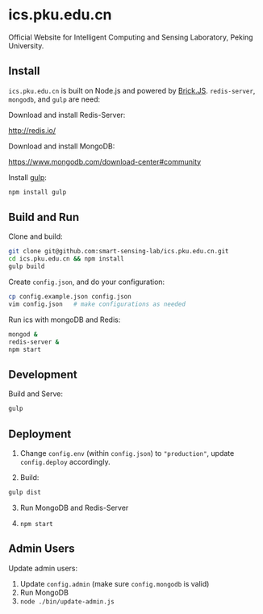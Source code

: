 # ics.pku.edu.cn

Official Website for Intelligent Computing and Sensing Laboratory, Peking University.

## Install

`ics.pku.edu.cn` is built on Node.js and powered by [Brick.JS][brick.js].
`redis-server`, `mongodb`, and `gulp` are need:

Download and install Redis-Server:

<http://redis.io/>

Download and install MongoDB:

<https://www.mongodb.com/download-center#community>

Install [gulp][gulp]:

```bash
npm install gulp
```

## Build and Run

Clone and build:

```bash
git clone git@github.com:smart-sensing-lab/ics.pku.edu.cn.git
cd ics.pku.edu.cn && npm install
gulp build
```

Create `config.json`, and do your configuration:

```bash
cp config.example.json config.json
vim config.json   # make configurations as needed
```

Run ics with mongoDB and Redis:

```bash
mongod &
redis-server &
npm start
```

## Development

Build and Serve:

```bash
gulp
```

## Deployment

1. Change `config.env` (within `config.json`) to `"production"`, update `config.deploy` accordingly.

2. Build:

  ```bash
  gulp dist
  ```

3. Run MongoDB and Redis-Server

4. `npm start`

## Admin Users

Update admin users:

1. Update `config.admin` (make sure `config.mongodb` is valid)
2. Run MongoDB
3. `node ./bin/update-admin.js`

[gulp]: http://gulpjs.com/
[brick.js]: https://github.com/brick-js/brick.js
